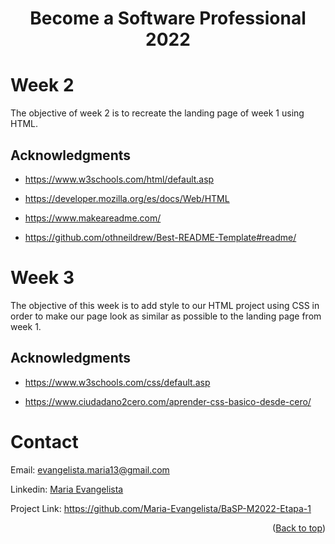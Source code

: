 <h1 align="center"><b>Become a Software Professional 2022</b></h1>

# Week 2
The objective of week 2 is to recreate the landing page of week 1 using HTML.

## Acknowledgments
- <a href="https://www.w3schools.com/html/default.asp" target="_blank">https://www.w3schools.com/html/default.asp</a>

- <a href="https://developer.mozilla.org/es/docs/Web/HTML" target="_blank">https://developer.mozilla.org/es/docs/Web/HTML</a>

- <a href="https://www.makeareadme.com/" target="_blank">https://www.makeareadme.com/</a>

- <a href="https://github.com/othneildrew/Best-README-Template#readme" target="_blank">https://github.com/othneildrew/Best-README-Template#readme/</a>

# Week 3
The objective of this week is to add style to our HTML project using CSS in order to make our page look as similar as possible to the landing page from week 1.

## Acknowledgments
- <a href="https://www.w3schools.com/css/default.asp" target="_blank">https://www.w3schools.com/css/default.asp</a>

- <a href="https://www.ciudadano2cero.com/aprender-css-basico-desde-cero/" target="_blank">https://www.ciudadano2cero.com/aprender-css-basico-desde-cero/</a>


# Contact
Email: evangelista.maria13@gmail.com

Linkedin: <a href="https://www.linkedin.com/in/mariaevangelista-/" target="_blank">Maria Evangelista</a>

Project Link: <a href="https://github.com/Maria-Evangelista/BaSP-M2022-Etapa-1" target="_blank">https://github.com/Maria-Evangelista/BaSP-M2022-Etapa-1</a>

<p align="right">(<a href="#top">Back to top</a>)</p>